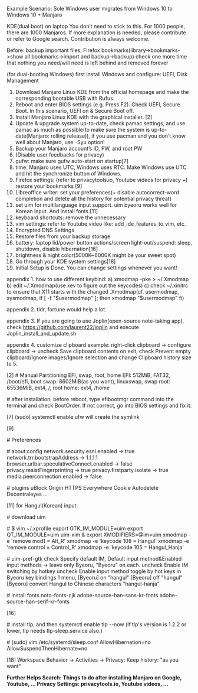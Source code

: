 Example Scenario: Sole Windows user migrates from Windows 10 to Windows 10 + Manjaro

KDE(dual boot) on laptop You don’t need to stick to this. For 1000 people, there are 1000 Manjaros. 
If more explanation is needed, please contribute or refer to Google search. Contribution is always welcome. 

Before: backup important files, Firefox bookmarks(library->bookmarks->show all bookmarks->import and backup->backup) check one more time that nothing you need/will need is left behind and removed forever 

(for dual-booting Windows) first install Windows and configure: UEFI, Disk Management 
1. Download Manjaro Linux KDE from the official homepage and make the corresponding bootable USB with Rufus. 
2. Reboot and enter BIOS settings (e.g. Press F2). Check UEFI, Secure Boot. In this scenario, UEFI on & Secure Boot off. 
3. Install Manjaro Linux KDE with the graphical installer. [2]
4. Update & upgrade system up-to-date, check pamac settings, and use pamac as much as possible(to make sure the system is up-to-date(Manjaro: rolling release)), if you use pacman and you don’t know well about Manjaro, use -Syu option!
5. Backup your Manjaro account’s ID, PW, and root PW 
6. (Disable user feedbacks for privacy) 
7. gufw: make sure gufw auto-start on startup[7]
8. time: Manjaro uses UTC, Windows uses RTC. Make Windows use UTC and hit the synchronize button of Windows. 
9. Firefox settings: (refer to privacytools.io, Youtube videos for privacy +) restore your bookmarks [9]
10. Libreoffice writer: set your preferences(+ disable autocorrect-word completion and delete all the history for potential privacy threat)
11. set uim for multilanguage input support. uim byeoru works well for Korean input. And install fonts.[11]
12. keyboard shortcuts: remove the unnecessary 
13. vim settings: refer to Youtube video like: add_ide_features_to_vim, etc.
14. Encrypted DNS Settings 
15. Restore files from your backup storage 
16. battery: laptop lid/power button actions/screen light-out/suspend: sleep, shutdown, disable hibernation[16]
17. brightness & night color(5000K~6000K might be your sweet spot) 
18. Go through your KDE system settings[18]
19. Initial Setup is Done. You can change settings whenever you want!

appendix 1. how to use different keybind: a) xmodmap -pke > ~/.Xmodmap b) edit ~/.Xmodmap(use xev to figure out the keycodes) c) check ~/.xinitrc to ensure that X11 starts with the changed .Xmodmap(cf. usermodmap, sysmodmap, if [ -f "$usermodmap" ]; then xmodmap "$usermodmap" fi) 

appendix 2. tldr, fortune would help a lot.

appendix 3. If you are going to use Joplin(open-source note-taking app), check https://github.com/laurent22/joplin and execute Joplin_install_and_update.sh

appendix 4. customize clipboard example: right-click clipboard -> configure clipboard -> uncheck Save clipboard contents on exit, check Prevent empty clipboard/Ignore images/Ignore selection and change Clipboard history size to 5.

[2] 
\# Manual Partitioning
EFI, swap, root, home
EFI: 512MiB, FAT32, /boot/efi, boot
swap: 8602MiB(as you want), linuxswap, swap
root: 65536MiB, ext4, /, root
home: ext4, /home

\# after installation, before reboot, type efibootmgr command into the terminal and check BootOrder. If not correct, go into BIOS settings and fix it.

[7] 
(sudo) systemctl enable ufw will create the symlink

[9]

\# Preferences

\# about:config
network.security.esni.enabled -> true
network.trr.bootstrapAddress -> 1.1.1.1
browser.urlbar.speculativeConnect.enabled -> false
privacy.resistFingerprinting -> true
privacy.firstparty.isolate -> true
media.peerconnection.enabled -> false

\# plugins
uBlock Origin
HTTPS Everywhere
Cookie Autodelete
Decentraleyes
...

[11]
for Hangul(Korean) input:

\# download uim

\# $ vim ~/.xprofile
export GTK_IM_MODULE=uim
export QT_IM_MODULE=uim
uim-xim &
export XMODIFIERS=@im=uim
xmodmap -e 'remove mod1 = Alt_R'
xmodmap -e 'keycode 108 = Hangul'
xmodmap -e 'remove control = Control_R'
xmodmap -e 'keycode 105 = Hangul_Hanja'

\# uim-pref-gtk
check Specify default IM, Default input method&Enabled input methods -> leave only Byeoru, "Byeoru" on each.
uncheck Enable IM switching by hotkey
uncheck Enable input method toggle by hot keys
in Byeoru key bindings 1 menu,
[Byeoru] on "hangul"
[Byeoru] off "hangul"
[Byeoru] convert Hangul to Chinese characters "hangul-hanja"

\# install fonts
noto-fonts-cjk
adobe-source-han-sans-kr-fonts
adobe-source-han-serif-kr-fonts

[16] 

\# install tlp, and then systemctl enable tlp --now (if tlp's version is 1.2.2 or lower, tlp needs tlp-sleep.service also.)

\# (sudo) vim /etc/systemd/sleep.conf
AllowHibernation=no
AllowSuspendThenHibernate=no

[18]
Workspace Behavior -> Activities -> Privacy: Keep history: "as you want"


**Further Helps Search: 
Things to do after installing Manjaro on Google, Youtube, ...
Privacy Settings: privacytools.io, Youtube videos, ...**

